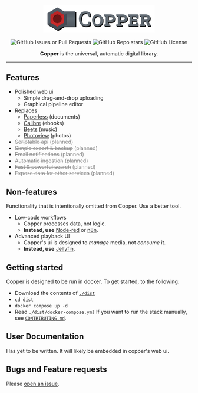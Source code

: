 <p align="center">
  <a href="https://github.com/rm-dr/copper"><img src="./copperc/public/banner.svg" alt="Logo" width="60%"></a>
</p>

<div align="center">

![GitHub Issues or Pull Requests](https://img.shields.io/github/issues/rm-dr/copper)
![GitHub Repo stars](https://img.shields.io/github/stars/rm-dr/copper)
![GitHub License](https://img.shields.io/github/license/rm-dr/copper)

**Copper** is the universal, automatic digital library.

</div>

---

## Features

- Polished web ui
  - Simple drag-and-drop uploading
  - Graphical pipeline editor
- Replaces
  - [Paperless](https://github.com/paperless-ngx/paperless-ngx) (documents)
  - [Calibre](https://github.com/kovidgoyal/calibre) (ebooks)
  - [Beets](https://github.com/beetbox/beets) (music)
  - [Photoview](https://github.com/photoview/photoview) (photos)
- <span style="color:grey">~~Scriptable api~~ (planned)</span>
- <span style="color:grey">~~Simple export & backup~~ (planned)</span>
- <span style="color:grey">~~Email notifications~~ (planned)</span>
- <span style="color:grey">~~Automatic ingestion~~ (planned)</span>
- <span style="color:grey">~~Fast & powerful search~~ (planned)</span>
- <span style="color:grey">~~Expose data for other services~~ (planned)</span>

## Non-features

Functionality that is intentionally omitted from Copper. Use a better tool.

- Low-code workflows
  - Copper processes data, not logic.
  - **Instead, use** [Node-red](https://github.com/node-red/node-red) or [n8n](https://github.com/n8n-io/n8n).
- Advanced playback UI
  - Copper's ui is designed to _manage_ media, not _consume_ it.
  - **Instead, use** [Jellyfin](https://jellyfin.org/).

## Getting started

Copper is designed to be run in docker. To get started, to the following:

- Download the contents of [`./dist`](./dist/)
- `cd dist`
- `docker compose up -d`
- Read `./dist/docker-compose.yml`
  If you want to run the stack manually, see [`CONTRIBUTING.md`](./CONTRIBUTING.md).

## User Documentation

Has yet to be written. It will likely be embedded in copper's web ui.

## Bugs and Feature requests

Please [open an issue](https://github.com/rm-dr/copper/issues).
